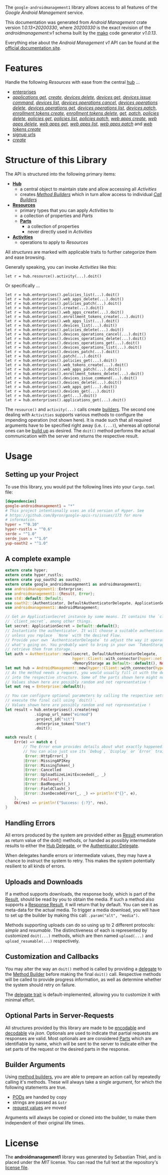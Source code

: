 <!---
DO NOT EDIT !
This file was generated automatically from 'src/mako/api/README.md.mako'
DO NOT EDIT !
-->
The `google-androidmanagement1` library allows access to all features of the *Google Android Management* service.

This documentation was generated from *Android Management* crate version *1.0.13+20200330*, where *20200330* is the exact revision of the *androidmanagement:v1* schema built by the [mako](http://www.makotemplates.org/) code generator *v1.0.13*.

Everything else about the *Android Management* *v1* API can be found at the
[official documentation site](https://developers.google.com/android/management).
# Features

Handle the following *Resources* with ease from the central [hub](https://docs.rs/google-androidmanagement1/1.0.13+20200330/google_androidmanagement1/struct.AndroidManagement.html) ... 

* [enterprises](https://docs.rs/google-androidmanagement1/1.0.13+20200330/google_androidmanagement1/struct.Enterprise.html)
 * [*applications get*](https://docs.rs/google-androidmanagement1/1.0.13+20200330/google_androidmanagement1/struct.EnterpriseApplicationGetCall.html), [*create*](https://docs.rs/google-androidmanagement1/1.0.13+20200330/google_androidmanagement1/struct.EnterpriseCreateCall.html), [*devices delete*](https://docs.rs/google-androidmanagement1/1.0.13+20200330/google_androidmanagement1/struct.EnterpriseDeviceDeleteCall.html), [*devices get*](https://docs.rs/google-androidmanagement1/1.0.13+20200330/google_androidmanagement1/struct.EnterpriseDeviceGetCall.html), [*devices issue command*](https://docs.rs/google-androidmanagement1/1.0.13+20200330/google_androidmanagement1/struct.EnterpriseDeviceIssueCommandCall.html), [*devices list*](https://docs.rs/google-androidmanagement1/1.0.13+20200330/google_androidmanagement1/struct.EnterpriseDeviceListCall.html), [*devices operations cancel*](https://docs.rs/google-androidmanagement1/1.0.13+20200330/google_androidmanagement1/struct.EnterpriseDeviceOperationCancelCall.html), [*devices operations delete*](https://docs.rs/google-androidmanagement1/1.0.13+20200330/google_androidmanagement1/struct.EnterpriseDeviceOperationDeleteCall.html), [*devices operations get*](https://docs.rs/google-androidmanagement1/1.0.13+20200330/google_androidmanagement1/struct.EnterpriseDeviceOperationGetCall.html), [*devices operations list*](https://docs.rs/google-androidmanagement1/1.0.13+20200330/google_androidmanagement1/struct.EnterpriseDeviceOperationListCall.html), [*devices patch*](https://docs.rs/google-androidmanagement1/1.0.13+20200330/google_androidmanagement1/struct.EnterpriseDevicePatchCall.html), [*enrollment tokens create*](https://docs.rs/google-androidmanagement1/1.0.13+20200330/google_androidmanagement1/struct.EnterpriseEnrollmentTokenCreateCall.html), [*enrollment tokens delete*](https://docs.rs/google-androidmanagement1/1.0.13+20200330/google_androidmanagement1/struct.EnterpriseEnrollmentTokenDeleteCall.html), [*get*](https://docs.rs/google-androidmanagement1/1.0.13+20200330/google_androidmanagement1/struct.EnterpriseGetCall.html), [*patch*](https://docs.rs/google-androidmanagement1/1.0.13+20200330/google_androidmanagement1/struct.EnterprisePatchCall.html), [*policies delete*](https://docs.rs/google-androidmanagement1/1.0.13+20200330/google_androidmanagement1/struct.EnterprisePolicyDeleteCall.html), [*policies get*](https://docs.rs/google-androidmanagement1/1.0.13+20200330/google_androidmanagement1/struct.EnterprisePolicyGetCall.html), [*policies list*](https://docs.rs/google-androidmanagement1/1.0.13+20200330/google_androidmanagement1/struct.EnterprisePolicyListCall.html), [*policies patch*](https://docs.rs/google-androidmanagement1/1.0.13+20200330/google_androidmanagement1/struct.EnterprisePolicyPatchCall.html), [*web apps create*](https://docs.rs/google-androidmanagement1/1.0.13+20200330/google_androidmanagement1/struct.EnterpriseWebAppCreateCall.html), [*web apps delete*](https://docs.rs/google-androidmanagement1/1.0.13+20200330/google_androidmanagement1/struct.EnterpriseWebAppDeleteCall.html), [*web apps get*](https://docs.rs/google-androidmanagement1/1.0.13+20200330/google_androidmanagement1/struct.EnterpriseWebAppGetCall.html), [*web apps list*](https://docs.rs/google-androidmanagement1/1.0.13+20200330/google_androidmanagement1/struct.EnterpriseWebAppListCall.html), [*web apps patch*](https://docs.rs/google-androidmanagement1/1.0.13+20200330/google_androidmanagement1/struct.EnterpriseWebAppPatchCall.html) and [*web tokens create*](https://docs.rs/google-androidmanagement1/1.0.13+20200330/google_androidmanagement1/struct.EnterpriseWebTokenCreateCall.html)
* [signup urls](https://docs.rs/google-androidmanagement1/1.0.13+20200330/google_androidmanagement1/struct.SignupUrl.html)
 * [*create*](https://docs.rs/google-androidmanagement1/1.0.13+20200330/google_androidmanagement1/struct.SignupUrlCreateCall.html)




# Structure of this Library

The API is structured into the following primary items:

* **[Hub](https://docs.rs/google-androidmanagement1/1.0.13+20200330/google_androidmanagement1/struct.AndroidManagement.html)**
    * a central object to maintain state and allow accessing all *Activities*
    * creates [*Method Builders*](https://docs.rs/google-androidmanagement1/1.0.13+20200330/google_androidmanagement1/trait.MethodsBuilder.html) which in turn
      allow access to individual [*Call Builders*](https://docs.rs/google-androidmanagement1/1.0.13+20200330/google_androidmanagement1/trait.CallBuilder.html)
* **[Resources](https://docs.rs/google-androidmanagement1/1.0.13+20200330/google_androidmanagement1/trait.Resource.html)**
    * primary types that you can apply *Activities* to
    * a collection of properties and *Parts*
    * **[Parts](https://docs.rs/google-androidmanagement1/1.0.13+20200330/google_androidmanagement1/trait.Part.html)**
        * a collection of properties
        * never directly used in *Activities*
* **[Activities](https://docs.rs/google-androidmanagement1/1.0.13+20200330/google_androidmanagement1/trait.CallBuilder.html)**
    * operations to apply to *Resources*

All *structures* are marked with applicable traits to further categorize them and ease browsing.

Generally speaking, you can invoke *Activities* like this:

```Rust,ignore
let r = hub.resource().activity(...).doit()
```

Or specifically ...

```ignore
let r = hub.enterprises().policies_list(...).doit()
let r = hub.enterprises().web_apps_delete(...).doit()
let r = hub.enterprises().policies_patch(...).doit()
let r = hub.enterprises().create(...).doit()
let r = hub.enterprises().web_apps_create(...).doit()
let r = hub.enterprises().enrollment_tokens_create(...).doit()
let r = hub.enterprises().web_apps_list(...).doit()
let r = hub.enterprises().devices_list(...).doit()
let r = hub.enterprises().policies_delete(...).doit()
let r = hub.enterprises().devices_operations_cancel(...).doit()
let r = hub.enterprises().devices_operations_delete(...).doit()
let r = hub.enterprises().devices_operations_get(...).doit()
let r = hub.enterprises().devices_operations_list(...).doit()
let r = hub.enterprises().devices_patch(...).doit()
let r = hub.enterprises().patch(...).doit()
let r = hub.enterprises().policies_get(...).doit()
let r = hub.enterprises().web_tokens_create(...).doit()
let r = hub.enterprises().web_apps_patch(...).doit()
let r = hub.enterprises().enrollment_tokens_delete(...).doit()
let r = hub.enterprises().devices_issue_command(...).doit()
let r = hub.enterprises().devices_delete(...).doit()
let r = hub.enterprises().web_apps_get(...).doit()
let r = hub.enterprises().devices_get(...).doit()
let r = hub.enterprises().get(...).doit()
let r = hub.enterprises().applications_get(...).doit()
```

The `resource()` and `activity(...)` calls create [builders][builder-pattern]. The second one dealing with `Activities` 
supports various methods to configure the impending operation (not shown here). It is made such that all required arguments have to be 
specified right away (i.e. `(...)`), whereas all optional ones can be [build up][builder-pattern] as desired.
The `doit()` method performs the actual communication with the server and returns the respective result.

# Usage

## Setting up your Project

To use this library, you would put the following lines into your `Cargo.toml` file:

```toml
[dependencies]
google-androidmanagement1 = "*"
# This project intentionally uses an old version of Hyper. See
# https://github.com/Byron/google-apis-rs/issues/173 for more
# information.
hyper = "^0.10"
hyper-rustls = "^0.6"
serde = "^1.0"
serde_json = "^1.0"
yup-oauth2 = "^1.0"
```

## A complete example

```Rust
extern crate hyper;
extern crate hyper_rustls;
extern crate yup_oauth2 as oauth2;
extern crate google_androidmanagement1 as androidmanagement1;
use androidmanagement1::Enterprise;
use androidmanagement1::{Result, Error};
use std::default::Default;
use oauth2::{Authenticator, DefaultAuthenticatorDelegate, ApplicationSecret, MemoryStorage};
use androidmanagement1::AndroidManagement;

// Get an ApplicationSecret instance by some means. It contains the `client_id` and 
// `client_secret`, among other things.
let secret: ApplicationSecret = Default::default();
// Instantiate the authenticator. It will choose a suitable authentication flow for you, 
// unless you replace  `None` with the desired Flow.
// Provide your own `AuthenticatorDelegate` to adjust the way it operates and get feedback about 
// what's going on. You probably want to bring in your own `TokenStorage` to persist tokens and
// retrieve them from storage.
let auth = Authenticator::new(&secret, DefaultAuthenticatorDelegate,
                              hyper::Client::with_connector(hyper::net::HttpsConnector::new(hyper_rustls::TlsClient::new())),
                              <MemoryStorage as Default>::default(), None);
let mut hub = AndroidManagement::new(hyper::Client::with_connector(hyper::net::HttpsConnector::new(hyper_rustls::TlsClient::new())), auth);
// As the method needs a request, you would usually fill it with the desired information
// into the respective structure. Some of the parts shown here might not be applicable !
// Values shown here are possibly random and not representative !
let mut req = Enterprise::default();

// You can configure optional parameters by calling the respective setters at will, and
// execute the final call using `doit()`.
// Values shown here are possibly random and not representative !
let result = hub.enterprises().create(req)
             .signup_url_name("eirmod")
             .project_id("sit")
             .enterprise_token("Stet")
             .doit();

match result {
    Err(e) => match e {
        // The Error enum provides details about what exactly happened.
        // You can also just use its `Debug`, `Display` or `Error` traits
         Error::HttpError(_)
        |Error::MissingAPIKey
        |Error::MissingToken(_)
        |Error::Cancelled
        |Error::UploadSizeLimitExceeded(_, _)
        |Error::Failure(_)
        |Error::BadRequest(_)
        |Error::FieldClash(_)
        |Error::JsonDecodeError(_, _) => println!("{}", e),
    },
    Ok(res) => println!("Success: {:?}", res),
}

```
## Handling Errors

All errors produced by the system are provided either as [Result](https://docs.rs/google-androidmanagement1/1.0.13+20200330/google_androidmanagement1/enum.Result.html) enumeration as return value of 
the doit() methods, or handed as possibly intermediate results to either the 
[Hub Delegate](https://docs.rs/google-androidmanagement1/1.0.13+20200330/google_androidmanagement1/trait.Delegate.html), or the [Authenticator Delegate](https://docs.rs/yup-oauth2/*/yup_oauth2/trait.AuthenticatorDelegate.html).

When delegates handle errors or intermediate values, they may have a chance to instruct the system to retry. This 
makes the system potentially resilient to all kinds of errors.

## Uploads and Downloads
If a method supports downloads, the response body, which is part of the [Result](https://docs.rs/google-androidmanagement1/1.0.13+20200330/google_androidmanagement1/enum.Result.html), should be
read by you to obtain the media.
If such a method also supports a [Response Result](https://docs.rs/google-androidmanagement1/1.0.13+20200330/google_androidmanagement1/trait.ResponseResult.html), it will return that by default.
You can see it as meta-data for the actual media. To trigger a media download, you will have to set up the builder by making
this call: `.param("alt", "media")`.

Methods supporting uploads can do so using up to 2 different protocols: 
*simple* and *resumable*. The distinctiveness of each is represented by customized 
`doit(...)` methods, which are then named `upload(...)` and `upload_resumable(...)` respectively.

## Customization and Callbacks

You may alter the way an `doit()` method is called by providing a [delegate](https://docs.rs/google-androidmanagement1/1.0.13+20200330/google_androidmanagement1/trait.Delegate.html) to the 
[Method Builder](https://docs.rs/google-androidmanagement1/1.0.13+20200330/google_androidmanagement1/trait.CallBuilder.html) before making the final `doit()` call. 
Respective methods will be called to provide progress information, as well as determine whether the system should 
retry on failure.

The [delegate trait](https://docs.rs/google-androidmanagement1/1.0.13+20200330/google_androidmanagement1/trait.Delegate.html) is default-implemented, allowing you to customize it with minimal effort.

## Optional Parts in Server-Requests

All structures provided by this library are made to be [encodable](https://docs.rs/google-androidmanagement1/1.0.13+20200330/google_androidmanagement1/trait.RequestValue.html) and 
[decodable](https://docs.rs/google-androidmanagement1/1.0.13+20200330/google_androidmanagement1/trait.ResponseResult.html) via *json*. Optionals are used to indicate that partial requests are responses 
are valid.
Most optionals are are considered [Parts](https://docs.rs/google-androidmanagement1/1.0.13+20200330/google_androidmanagement1/trait.Part.html) which are identifiable by name, which will be sent to 
the server to indicate either the set parts of the request or the desired parts in the response.

## Builder Arguments

Using [method builders](https://docs.rs/google-androidmanagement1/1.0.13+20200330/google_androidmanagement1/trait.CallBuilder.html), you are able to prepare an action call by repeatedly calling it's methods.
These will always take a single argument, for which the following statements are true.

* [PODs][wiki-pod] are handed by copy
* strings are passed as `&str`
* [request values](https://docs.rs/google-androidmanagement1/1.0.13+20200330/google_androidmanagement1/trait.RequestValue.html) are moved

Arguments will always be copied or cloned into the builder, to make them independent of their original life times.

[wiki-pod]: http://en.wikipedia.org/wiki/Plain_old_data_structure
[builder-pattern]: http://en.wikipedia.org/wiki/Builder_pattern
[google-go-api]: https://github.com/google/google-api-go-client

# License
The **androidmanagement1** library was generated by Sebastian Thiel, and is placed 
under the *MIT* license.
You can read the full text at the repository's [license file][repo-license].

[repo-license]: https://github.com/Byron/google-apis-rsblob/master/LICENSE.md
